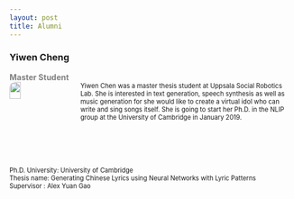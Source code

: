 ```yaml
---
layout: post
title: Alumni
---
```

<style>
.iconDetails {
	float: left;
	width:20%;
    	height:20%;
	max-height:150px;
	max-width:150px; 
	border-radius: 10px;
} 

.container {
    width:100%;
    height:24%;
}
h4 {
    margin:0px;
}
.button {
    clear: left;
    background-color: #4CAF50; /* Green */
    border: none;
    color: white;
    padding: 4px 20px;
    text-align: center;
    text-decoration: none;
    display: inline-block;
    font-size: 12px;
    margin: 4px 2px;
    -webkit-transition-duration: 0.4s; /* Safari */
    transition-duration: 0.4s;
    cursor: pointer;
}

.green {
    background-color: white; 
    color: black; 
    border: 2px solid #4CAF50;
}

.green:hover {
    background-color: #4CAF50;
    color: white;
}

.blue {
    background-color: white; 
    color: black; 
    border: 2px solid #008CBA;
}

.blue:hover {
    background-color: #008CBA;
    color: white;
}

.red {
    background-color: white; 
    color: black; 
    border: 2px solid #f44336;
}

.red:hover {
    background-color: #f44336;
    color: white;
}

.gray {
    background-color: white;
    color: black;
    border: 2px solid #e7e7e7;
}

.gray:hover {background-color: #e7e7e7;}

.black {
    background-color: white;
    color: black;
    border: 2px solid #555555;
}

.black:hover {
    background-color: #555555;
    color: white;
}
</style>

<script>
function toggleAbstract(btn) {
    var x = btn.nextElementSibling;
    if (x.innerHTML === "") {
        x.innerHTML = x.getAttribute("text");
    } else {
        x.innerHTML = "";
    }
}
</script>

<h3> Yiwen Cheng </h3>
<h4 style="color:grey"> Master Student </h4>
<div class='container'>
    <div>
		<img src='yiwen.jpg' class='iconDetails'>
    </div>  
    <div style='margin-left:25%;'>
    <div style="font-size:.8em"> Yiwen Chen was a master thesis student at Uppsala Social Robotics Lab. She is interested in text generation, speech synthesis as well as music generation for she would like to create a virtual idol who can write and sing songs itself. She is going to start her Ph.D. in the NLIP group at the University of Cambridge in January 2019.
	</div>
</div>
<p style="clear:both; font-size:.8em;"></p>
<p style="font-size:.8em; margin:0;">Ph.D. University: University of Cambridge</p>
<p style="font-size:.8em; margin:0;">Thesis name: Generating Chinese Lyrics using Neural Networks with Lyric Patterns</p>
<p style="font-size:.8em; margin:0;">Supervisor : Alex Yuan Gao</p>

